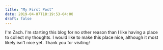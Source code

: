 ```yaml
---
title: "My First Post"
date: 2019-04-07T18:19:53-04:00
draft: false
---
```


I'm Zach. I'm starting this blog for no other reason than I like having a place
to collect my thoughts. I would like to make this place nice, although it
most likely isn't nice yet. Thank you for visiting!
